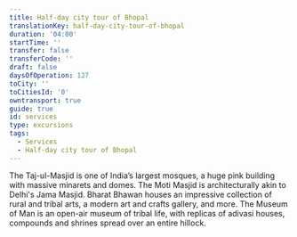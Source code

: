 ```yaml
---
title: Half-day city tour of Bhopal
translationKey: half-day-city-tour-of-bhopal
duration: '04:00'
startTime: ''
transfer: false
transferCode: ''
draft: false
daysOfOperation: 127
toCity: ''
toCitiesId: '0'
owntransport: true
guide: true
id: services
type: excursions
tags:
  - Services
  - Half-day city tour of Bhopal
---
```

The Taj-ul-Masjid is one of India’s largest mosques, a huge pink building with massive minarets and domes. The Moti Masjid is architecturally akin to Delhi's Jama Masjid. Bharat Bhawan houses an impressive collection of rural and tribal arts, a modern art and crafts gallery, and more. The Museum of Man is an open-air museum of tribal life, with replicas of adivasi houses, compounds and shrines spread over an entire hillock.